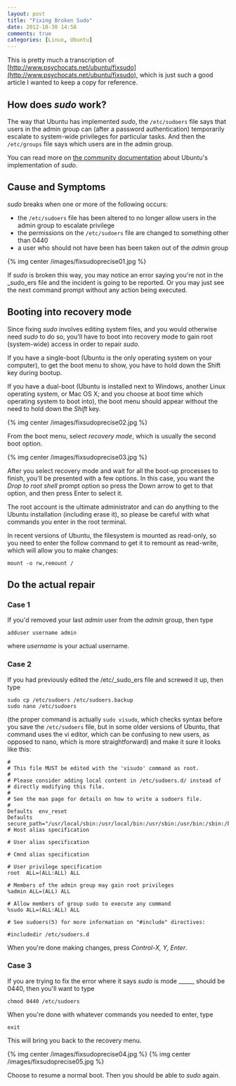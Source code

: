 ```yaml
---
layout: post
title: "Fixing Broken Sudo"
date: 2012-10-30 14:58
comments: true
categories: [Linux, Ubuntu]
---
```


This is pretty much a transcription of [http://www.psychocats.net/ubuntu/fixsudo](http://www.psychocats.net/ubuntu/fixsudo), which is just such a good article I wanted to keep a copy for reference.

## How does _sudo_ work?

The way that Ubuntu has implemented _sudo_, the `/etc/sudoers` file says that users in the admin group can (after a password authentication) temporarily escalate to system-wide privileges for particular tasks. And then the `/etc/groups` file says which users are in the admin group.

You can read more on [the community documentation](https://help.ubuntu.com/community/RootSudo) about Ubuntu's implementation of _sudo_.

<!-- more -->

## Cause and Symptoms

_sudo_ breaks when one or more of the following occurs:

* the `/etc/sudoers` file has been altered to no longer allow users in the admin group to escalate privilege
* the permissions on the `/etc/sudoers` file are changed to something other than 0440
* a user who should not have been has been taken out of the _admin_ group

{% img center /images/fixsudoprecise01.jpg %}

If _sudo_ is broken this way, you may notice an error saying you're not in the _sudo_ers file and the incident is going to be reported. Or you may just see the next command prompt without any action being executed.


## Booting into recovery mode

Since fixing _sudo_ involves editing system files, and you would otherwise need _sudo_ to do so, you'll have to boot into recovery mode to gain root (system-wide) access in order to repair _sudo_.

If you have a single-boot (Ubuntu is the only operating system on your computer), to get the boot menu to show, you have to hold down the Shift key during bootup.

If you have a dual-boot (Ubuntu is installed next to Windows, another Linux operating system, or Mac OS X; and you choose at boot time which operating system to boot into), the boot menu should appear without the need to hold down the _Shift_ key.

{% img center /images/fixsudoprecise02.jpg %}

From the boot menu, select _recovery mode_, which is usually the second boot option.

{% img center /images/fixsudoprecise03.jpg %}

After you select recovery mode and wait for all the boot-up processes to finish, you'll be presented with a few options. In this case, you want the *Drop to root shell* prompt option so press the Down arrow to get to that option, and then press Enter to select it.

The root account is the ultimate administrator and can do anything to the Ubuntu installation (including erase it), so please be careful with what commands you enter in the root terminal.

In recent versions of Ubuntu, the filesystem is mounted as read-only, so you need to enter the follow command to get it to remount as read-write, which will allow you to make changes:

    mount -o rw,remount /

## Do the actual repair

### Case 1

If you'd removed your last _admin_ user from the _admin_ group, then type

    adduser username admin

where _username_ is your actual username.

### Case 2

If you had previously edited the /etc/_sudo_ers file and screwed it up, then type

    sudo cp /etc/sudoers /etc/sudoers.backup
    sudo nano /etc/sudoers

(the proper command is actually `sudo visudo`, which checks syntax before you save the `/etc/sudoers` file, but in some older versions of Ubuntu, that command uses the vi editor, which can be confusing to new users, as opposed to nano, which is more straightforward)
and make it sure it looks like this:

    #
    # This file MUST be edited with the 'visudo' command as root.
    #
    # Please consider adding local content in /etc/sudoers.d/ instead of
    # directly modifying this file.
    #
    # See the man page for details on how to write a sudoers file.
    #
    Defaults  env_reset
    Defaults  secure_path="/usr/local/sbin:/usr/local/bin:/usr/sbin:/usr/bin:/sbin:/bin"
    # Host alias specification

    # User alias specification

    # Cmnd alias specification

    # User privilege specification
    root  ALL=(ALL:ALL) ALL

    # Members of the admin group may gain root privileges
    %admin ALL=(ALL) ALL

    # Allow members of group sudo to execute any command
    %sudo ALL=(ALL:ALL) ALL

    # See sudoers(5) for more information on "#include" directives:

    #includedir /etc/sudoers.d

When you're done making changes, press _Control-X, Y, Enter_.

### Case 3

If you are trying to fix the error where it says _sudo_ is mode _____, should be 0440, then you'll want to type
    
    chmod 0440 /etc/sudoers

When you're done with whatever commands you needed to enter, type

    exit

This will bring you back to the recovery menu.

{% img center /images/fixsudoprecise04.jpg %}
{% img center /images/fixsudoprecise05.jpg %}

Choose to resume a normal boot. Then you should be able to _sudo_ again.